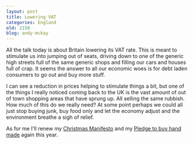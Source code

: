 ```yaml
---
layout: post
title: Lowering VAT
categories: England
old: 2158
blog: andy-mckay
---
```

<p>All the talk today is about Britain lowering its VAT rate. This is meant to stimulate us into jumping out of seats, driving down to one of the generic high streets full of the same generic shops and filling our cars and houses full of crap. It seems the answer to all our economic woes is for debt laden consumers to go out and buy more stuff.</p>
<p>I can see a reduction in prices helping to stimulate things a bit, but one of the things I really noticed coming back to the UK is the vast amount of out of town shopping areas that have sprung up. All selling the same rubbish. How much of this do we really need? At some point perhaps we could all just stop buying junk, buy food only and let the economy adjust and the environment breathe a sigh of relief.</p>
<p>As for me I'll renew my <a href="https://mckay.pub.ca/blog/andy/2015/">Christmas Manifesto</a> and my <a href="http://www.buyhandmade.org/">Pledge to buy hand made</a> again this year.</p>